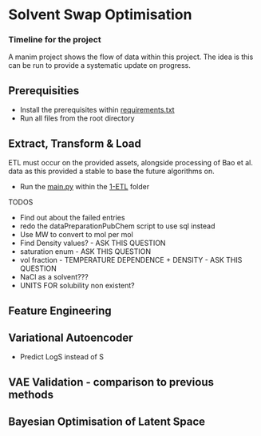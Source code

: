 # Solvent Swap Optimisation

### Timeline for the project

A manim project shows the flow of data within this project. The idea is this can be run to provide a systematic update on progress.

## Prerequisities 
- Install the prerequisites within [requirements.txt](requirements.txt)
- Run all files from the root directory

## Extract, Transform & Load

ETL must occur on the provided assets, alongside processing of Bao et al. data as this provided a stable to base the future algorithms on. 

- Run the [main.py](src/1-ETL/main.py) within the [1-ETL](src/1-ETL/) folder

TODOS
- Find out about the failed entries
- redo the dataPreparationPubChem script to use sql instead
- Use MW to convert to mol per mol
- Find Density values? - ASK THIS QUESTION
- saturation enum - ASK THIS QUESTION
- vol fraction - TEMPERATURE DEPENDENCE + DENSITY - ASK THIS QUESTION
- NaCl as a solvent??? 
- UNITS FOR solubility non existent?


## Feature Engineering

## Variational Autoencoder

- Predict LogS instead of S

## VAE Validation - comparison to previous methods

## Bayesian Optimisation of Latent Space

